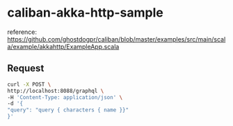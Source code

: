 # caliban-akka-http-sample

reference: https://github.com/ghostdogpr/caliban/blob/master/examples/src/main/scala/example/akkahttp/ExampleApp.scala

## Request

```sh
curl -X POST \
http://localhost:8088/graphql \
-H 'Content-Type: application/json' \
-d '{
"query": "query { characters { name }}"
}'
```
